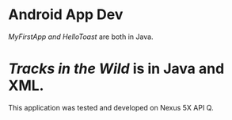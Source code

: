 # Android App Dev

_MyFirstApp and HelloToast_ are both in Java. 

# _Tracks in the Wild_ is in Java and XML.
This application was tested and developed on Nexus 5X API Q.
